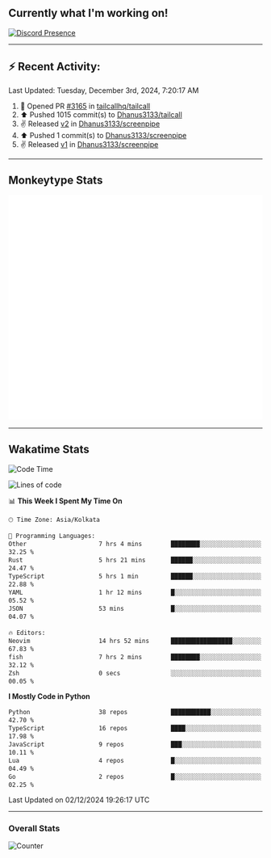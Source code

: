 ## Currently what I'm working on!
[![Discord Presence](https://lanyard.cnrad.dev/api/534981034400284712)](https://discord.com/users/534981034400284712)

---

## :zap: Recent Activity:
<!--RECENT_ACTIVITY:last_update-->
Last Updated: Tuesday, December 3rd, 2024, 7:20:17 AM
<!--RECENT_ACTIVITY:last_update_end-->
<!--RECENT_ACTIVITY:start-->
1. 💪 Opened PR [#3165](https://github.com/tailcallhq/tailcall/pull/3165) in [tailcallhq/tailcall](https://github.com/tailcallhq/tailcall)<br>
2. ⬆️ Pushed 1015 commit(s) to [Dhanus3133/tailcall](https://github.com/Dhanus3133/tailcall)<br>
3. ✌️ Released [v2](https://github.com/Dhanus3133/screenpipe/releases/tag/v2) in [Dhanus3133/screenpipe](https://github.com/Dhanus3133/screenpipe)<br>
4. ⬆️ Pushed 1 commit(s) to [Dhanus3133/screenpipe](https://github.com/Dhanus3133/screenpipe)<br>
5. ✌️ Released [v1](https://github.com/Dhanus3133/screenpipe/releases/tag/v1) in [Dhanus3133/screenpipe](https://github.com/Dhanus3133/screenpipe)<br>
<!--RECENT_ACTIVITY:end-->

---

## Monkeytype Stats
<a href="https://monkeytype.com/profile/dhanus">
  <img src="https://raw.githubusercontent.com/Dhanus3133/Dhanus3133/monkeytype/monkeytype-lb.svg" alt="Monkeytype Profile" />
</a>

---

## Wakatime Stats
<!--START_SECTION:waka-->
![Code Time](http://img.shields.io/badge/Code%20Time-2%2C384%20hrs%2031%20mins-blue)

![Lines of code](https://img.shields.io/badge/From%20Hello%20World%20I%27ve%20Written-5.6%20million%20lines%20of%20code-blue)

📊 **This Week I Spent My Time On** 

```text
🕑︎ Time Zone: Asia/Kolkata

💬 Programming Languages: 
Other                    7 hrs 4 mins        ████████░░░░░░░░░░░░░░░░░   32.25 % 
Rust                     5 hrs 21 mins       ██████░░░░░░░░░░░░░░░░░░░   24.47 % 
TypeScript               5 hrs 1 min         ██████░░░░░░░░░░░░░░░░░░░   22.88 % 
YAML                     1 hr 12 mins        █░░░░░░░░░░░░░░░░░░░░░░░░   05.52 % 
JSON                     53 mins             █░░░░░░░░░░░░░░░░░░░░░░░░   04.07 % 

🔥 Editors: 
Neovim                   14 hrs 52 mins      █████████████████░░░░░░░░   67.83 % 
fish                     7 hrs 2 mins        ████████░░░░░░░░░░░░░░░░░   32.12 % 
Zsh                      0 secs              ░░░░░░░░░░░░░░░░░░░░░░░░░   00.05 % 
```

**I Mostly Code in Python** 

```text
Python                   38 repos            ███████████░░░░░░░░░░░░░░   42.70 % 
TypeScript               16 repos            ████░░░░░░░░░░░░░░░░░░░░░   17.98 % 
JavaScript               9 repos             ███░░░░░░░░░░░░░░░░░░░░░░   10.11 % 
Lua                      4 repos             █░░░░░░░░░░░░░░░░░░░░░░░░   04.49 % 
Go                       2 repos             █░░░░░░░░░░░░░░░░░░░░░░░░   02.25 % 
```




 Last Updated on 02/12/2024 19:26:17 UTC
<!--END_SECTION:waka-->
---

### Overall Stats

<img src="https://moe-counter.glitch.me/get/@Dhanus3133?theme=asoul" alt="Counter" />
